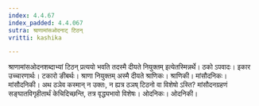 ```yaml
---
index: 4.4.67
index_padded: 4.4.067
sutra: श्राणामांसओदनाट् टिठन्
vritti: kashika

---
```

श्राणामांसओदनशब्दाभ्यां टिठन् प्रत्ययो भवति तदस्मै दीयते नियुक्तम् इत्येतस्मिन्नर्थे। ठको ऽपवादः। इकार उच्चारणार्थः। टकारो ङीबर्थः। श्राणा नियुक्तम् अस्मै दीयते श्राणिकः। श्राणिकी। मांसौदनिकः। मांसौदनिकी। अथ ठञेव कस्मान् न उक्तः, न ह्यत्र ठञष् टिठनो वा विशेषो ऽस्ति? मांसौदनग्रहणं सङ्घातविगृहीतार्थं केचिदिच्छन्ति, तत्र वृद्ध्यभावो विशेषः। ओदनिकः। ओदनिकी।